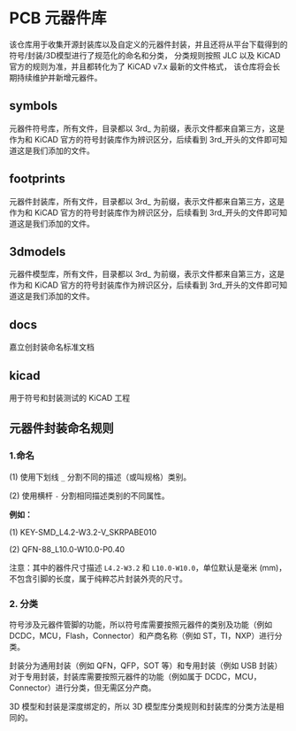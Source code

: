 # PCB 元器件库

该仓库用于收集开源封装库以及自定义的元器件封装，并且还将从平台下载得到的符号/封装/3D模型进行了规范化的命名和分类，
分类规则按照 JLC 以及 KiCAD 官方的规则为准，并且都转化为了 KiCAD v7.x 最新的文件格式，
该仓库将会长期持续维护并新增元器件。

## symbols

元器件符号库，所有文件，目录都以 3rd_ 为前缀，表示文件都来自第三方，这是作为和 KiCAD 官方的符号封装库作为辨识区分，后续看到 3rd_开头的文件即可知道这是我们添加的文件。

## footprints

元器件封装库，所有文件，目录都以 3rd_ 为前缀，表示文件都来自第三方，这是作为和 KiCAD 官方的符号封装库作为辨识区分，后续看到 3rd_开头的文件即可知道这是我们添加的文件。

## 3dmodels

元器件模型库，所有文件，目录都以 3rd_ 为前缀，表示文件都来自第三方，这是作为和 KiCAD 官方的符号封装库作为辨识区分，后续看到 3rd_开头的文件即可知道这是我们添加的文件。

## docs

嘉立创封装命名标准文档

## kicad

用于符号和封装测试的 KiCAD 工程

## 元器件封装命名规则

### 1.命名

(1) 使用下划线 `_` 分割不同的描述（或叫规格）类别。

(2) 使用横杆 `-` 分割相同描述类别的不同属性。

**例如：**

(1) KEY-SMD_L4.2-W3.2-V_SKRPABE010

(2) QFN-88_L10.0-W10.0-P0.40

注意：其中的器件尺寸描述 `L4.2-W3.2` 和 `L10.0-W10.0`，单位默认是毫米 (mm)，不包含引脚的长度，属于纯粹芯片封装外壳的尺寸。

### 2. 分类

符号涉及元器件管脚的功能，所以符号库需要按照元器件的类别及功能（例如 DCDC，MCU，Flash，Connector）和产商名称（例如 ST，TI，NXP）进行分类。

封装分为通用封装（例如 QFN，QFP，SOT 等）和专用封装（例如 USB 封装）对于专用封装，封装库需要按照元器件的功能（例如属于 DCDC，MCU，Connector）进行分类，但无需区分产商。

3D 模型和封装是深度绑定的，所以 3D 模型库分类规则和封装库的分类方法是相同的。
